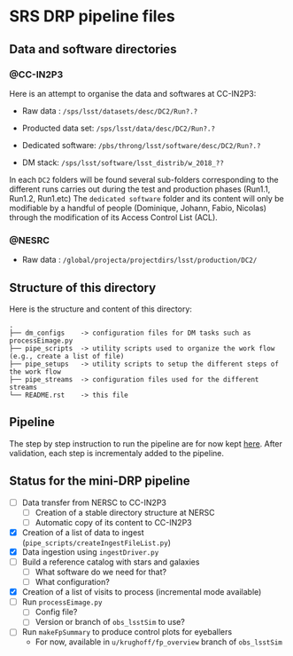 # SRS DRP pipeline files

## Data and software directories

### @CC-IN2P3

Here is an attempt to organise the data and softwares at CC-IN2P3:

- Raw data : `/sps/lsst/datasets/desc/DC2/Run?.?`

- Producted data set: `/sps/lsst/data/desc/DC2/Run?.?`

- Dedicated software: `/pbs/throng/lsst/software/desc/DC2/Run?.?`

- DM stack: `/sps/lsst/software/lsst_distrib/w_2018_??`

In each `DC2` folders will be found several sub-folders corresponding
to the different runs carries out during the test and production
phases (Run1.1, Run1.2, Run1.etc) The `dedicated software` folder and
its content will only be modifiable by a handful of people (Dominique,
Johann, Fabio, Nicolas) through the modification of its Access Control
List (ACL).

### @NESRC

- Raw data : `/global/projecta/projectdirs/lsst/production/DC2/`

## Structure of this directory

Here is the structure and content of this directory:

    .
    ├── dm_configs    -> configuration files for DM tasks such as processEimage.py
    ├── pipe_scripts  -> utility scripts used to organize the work flow (e.g., create a list of file) 
    ├── pipe_setups   -> utility scripts to setup the different steps of the work flow
    ├── pipe_streams  -> configuration files used for the different streams
    └── README.rst    -> this file


## Pipeline

The step by step instruction to run the pipeline are for now kept
[here](https://github.com/LSSTDESC/ImageProcessingPipelines/wiki/Step-by-step-instructions-for-initial-cross-check-of-DM-DC2). After
validation, each step is incrementaly added to the pipeline.

## Status for the mini-DRP pipeline

- [ ] Data transfer from NERSC to CC-IN2P3
  - [ ] Creation of a stable directory structure at NERSC
  - [ ] Automatic copy of its content to CC-IN2P3
- [x] Creation of a list of data to ingest (`pipe_scripts/createIngestFileList.py`)
- [x] Data ingestion using `ingestDriver.py`
- [ ] Build a reference catalog with stars and galaxies
  - [ ] What software do we need for that?
  - [ ] What configuration?
- [x] Creation of a list of visits to process (incremental mode available)
- [ ] Run `processEimage.py`
  - [ ] Config file?
  - [ ] Version or branch of `obs_lsstSim` to use?
- [ ] Run `makeFpSummary` to produce control plots for eyeballers
  - For now, available in `u/krughoff/fp_overview` branch of `obs_lsstSim`
  






